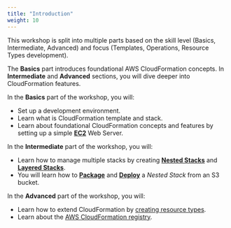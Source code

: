 ```yaml
---
title: "Introduction"
weight: 10
---
```


This workshop is split into multiple parts based on the skill level (Basics, Intermediate, Advanced) and focus (Templates, Operations, Resource Types development).

The **Basics** part introduces foundational AWS CloudFormation concepts. In **Intermediate** and **Advanced** sections, you will dive deeper into CloudFormation features.

In the **Basics** part of the workshop, you will:

+ Set up a development environment.
+ Learn what is CloudFormation template and stack.
+ Learn about foundational CloudFormation concepts and features by setting up a simple **[EC2](https://aws.amazon.com/ec2/)** Web Server.

In the **Intermediate** part of the workshop, you will:

+ Learn how to manage multiple stacks by creating **[Nested Stacks](https://docs.aws.amazon.com/AWSCloudFormation/latest/UserGuide/using-cfn-nested-stacks.html)**
and **[Layered Stacks](https://docs.aws.amazon.com/AWSCloudFormation/latest/UserGuide/using-cfn-stack-exports.html)**.
+ You will learn how to **[Package](https://docs.aws.amazon.com/AWSCloudFormation/latest/UserGuide/using-cfn-cli-package.html)**
and **[Deploy](https://docs.aws.amazon.com/AWSCloudFormation/latest/UserGuide/using-cfn-cli-deploy.html)** a _Nested Stack_ from an S3 bucket.

In the **Advanced** part of the workshop, you will:

+ Learn how to extend CloudFormation by [creating resource types](https://docs.aws.amazon.com/cloudformation-cli/latest/userguide/resource-types).
+ Learn about the [AWS CloudFormation registry](https://docs.aws.amazon.com/AWSCloudFormation/latest/UserGuide/registry.html).
